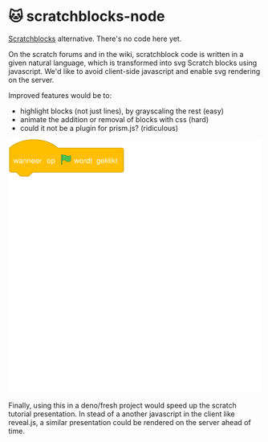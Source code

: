 # :cat: scratchblocks-node

[Scratchblocks](https://github.com/scratchblocks/scratchblocks) alternative. There's no code here yet.

On the scratch forums and in the wiki, scratchblock code is written in a given natural language, which is transformed into svg Scratch blocks using javascript.
We'd like to avoid client-side javascript and enable svg rendering on the server.

Improved features would be to: 

* highlight blocks (not just lines), by grayscaling the rest (easy)
* animate the addition or removal of blocks with css (hard)
* could it not be a plugin for prism.js? (ridiculous)

![Revealing Scratch blocks one by one](./reveal-blocks.svg)

Finally, using this in a deno/fresh project would speed up the scratch tutorial presentation. In stead of a another javascript in the client like reveal.js, a similar presentation could be rendered on the server ahead of time.
